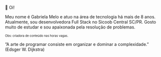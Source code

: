 👋 Oi! 

Meu nome é Gabriela Melo e atuo na área de tecnologia há mais de 8 anos. Atualmente, sou desenvolvedora Full Stack no Sicoob Central SC/PR. 
Gosto muito de estudar e sou apaixonada pela resolução de problemas. 
<p style="font-size:10px">Obs: criadora de conteúdo nas horas vagas.</p>

”A arte de programar consiste em organizar e dominar a complexidade.” (Edsger W. Dijkstra)
